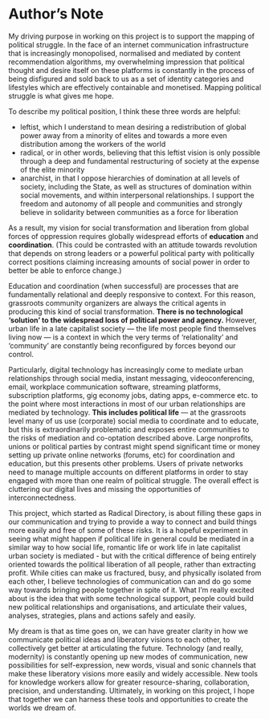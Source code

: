 # Author’s Note

My driving purpose in working on this project is to support the mapping of
political struggle. In the face of an internet communication infrastructure that
is increasingly monopolised, normalised and mediated by content recommendation
algorithms, my overwhelming impression that political thought and desire itself
on these platforms is constantly in the process of being disfigured and sold
back to us as a set of identity categories and lifestyles which are effectively
containable and monetised. Mapping political struggle is what gives me hope.

To describe my political position, I think these three words are helpful:

- leftist, which I understand to mean desiring a redistribution of global power
  away from a minority of elites and towards a more even distribution among the
  workers of the world
- radical, or in other words, believing that this leftist vision is only
  possible through a deep and fundamental restructuring of society at the
  expense of the elite minority
- anarchist, in that I oppose hierarchies of domination at all levels of
  society, including the State, as well as structures of domination within
  social movements, and within interpersonal relationships. I support the
  freedom and autonomy of all people and communities and strongly believe in
  solidarity between communities as a force for liberation

As a result, my vision for social transformation and liberation from global
forces of oppression requires globally widespread efforts of **education** and
**coordination**. (This could be contrasted with an attitude towards revolution
that depends on strong leaders or a powerful political party with politically
correct positions claiming increasing amounts of social power in order to better
be able to enforce change.)

Education and coordination (when successful) are processes that are
fundamentally relational and deeply responsive to context. For this reason,
grassroots community organizers are always the critical agents in producing this
kind of social transformation. **There is no technological ‘solution’ to the
widespread loss of political power and agency.** However, urban life in a late
capitalist society — the life most people find themselves living now — is a
context in which the very terms of ‘relationality’ and ‘community’ are
constantly being reconfigured by forces beyond our control.

Particularly, digital technology has increasingly come to mediate urban
relationships through social media, instant messaging, videoconferencing, email,
workplace communication software, streaming platforms, subscription platforms,
gig economy jobs, dating apps, e-commerce etc. to the point where most
interactions in most of our urban relationships are mediated by technology.
**This includes political life** — at the grassroots level many of us use
(corporate) social media to coordinate and to educate, but this is
extraordinarily problematic and exposes entire communities to the risks of
mediation and co-optation described above. Large nonprofits, unions or political
parties by contrast might spend significant time or money setting up private
online networks (forums, etc) for coordination and education, but this presents
other problems. Users of private networks need to manage multiple accounts on
different platforms in order to stay engaged with more than one realm of
political struggle. The overall effect is cluttering our digital lives and
missing the opportunities of interconnectedness.

This project, which started as Radical Directory, is about filling these gaps in
our communication and trying to provide a way to connect and build things more
easily and free of some of these risks. It is a hopeful experiment in seeing
what might happen if political life in general could be mediated in a similar
way to how social life, romantic life or work life in late capitalist urban
society is mediated - but with the critical difference of being entirely
oriented towards the political liberation of all people, rather than extracting
profit. While cities can make us fractured, busy, and physically isolated from
each other, I believe technologies of communication can and do go some way
towards bringing people together in spite of it. What I’m really excited about
is the idea that with some technological support, people could build new
political relationships and organisations, and articulate their values,
analyses, strategies, plans and actions safely and easily.

My dream is that as time goes on, we can have greater clarity in how we
communicate political ideas and liberatory visions to each other, to
collectively get better at articulating the future. Technology (and really,
modernity) is constantly opening up new modes of communication, new
possibilities for self-expression, new words, visual and sonic channels that
make these liberatory visions more easily and widely accessible. New tools for
knowledge workers allow for greater resource-sharing, collaboration, precision,
and understanding. Ultimately, in working on this project, I hope that together
we can harness these tools and opportunities to create the worlds we dream of.
